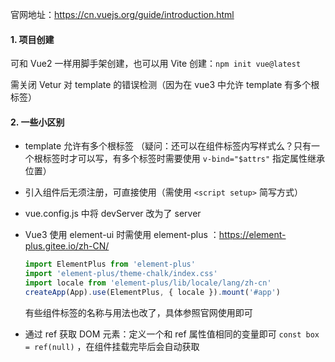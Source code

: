官网地址：https://cn.vuejs.org/guide/introduction.html

#### 1. 项目创建

可和 Vue2 一样用脚手架创建，也可以用 Vite 创建：`npm init vue@latest`

需关闭 Vetur 对 template 的错误检测（因为在 vue3 中允许 template 有多个根标签）



#### 2. 一些小区别

- template 允许有多个根标签 （疑问：还可以在组件标签内写样式么？只有一个根标签时才可以写，有多个标签时需要使用 `v-bind="$attrs"` 指定属性继承位置）

- 引入组件后无须注册，可直接使用（需使用 `<script setup>` 简写方式）

- vue.config.js 中将 devServer 改为了 server

- Vue3 使用 element-ui 时需使用 element-plus ：https://element-plus.gitee.io/zh-CN/

  ```js
  import ElementPlus from 'element-plus'
  import 'element-plus/theme-chalk/index.css'
  import locale from 'element-plus/lib/locale/lang/zh-cn'
  createApp(App).use(ElementPlus, { locale }).mount('#app')
  ```

  有些组件标签的名称与用法也改了，具体参照官网使用即可

- 通过 ref 获取 DOM 元素：定义一个和 ref 属性值相同的变量即可 `const box = ref(null)` ，在组件挂载完毕后会自动获取







